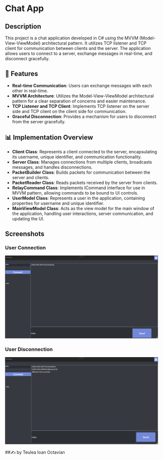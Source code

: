 # Chat App

## Description
This project is a chat application developed in C# using the MVVM (Model-View-ViewModel) architectural pattern. It utilizes TCP listener and TCP client for communication between clients and the server. The application allows users to connect to a server, exchange messages in real-time, and disconnect gracefully. 

## 📌 Features
- **Real-time Communication**: Users can exchange messages with each other in real-time.
- **MVVM Architecture**: Utilizes the Model-View-ViewModel architectural pattern for a clear separation of concerns and easier maintenance.
- **TCP Listener and TCP Client**: Implements TCP listener on the server side and TCP client on the client side for communication.
- **Graceful Disconnection**: Provides a mechanism for users to disconnect from the server gracefully.


## 📊 Implementation Overview
- **Client Class**: Represents a client connected to the server, encapsulating its username, unique identifier, and communication functionality.
- **Server Class**: Manages connections from multiple clients, broadcasts messages, and handles disconnections.
- **PacketBuilder Class**: Builds packets for communication between the server and clients.
- **PacketReader Class**: Reads packets received by the server from clients.
- **RelayCommand Class**: Implements ICommand interface for use in MVVM pattern, allowing commands to be bound to UI controls.
- **UserModel Class**: Represents a user in the application, containing properties for username and unique identifier.
- **MainViewModel Class**: Acts as the view model for the main window of the application, handling user interactions, server communication, and updating the UI.

## Screenshots
### User Connection
![ChatApp](Images/userConnected.png)

### User Disconnection
![ChatApp](Images/userDisconnected.png)

##✍️ by Teulea Ioan Octavian

